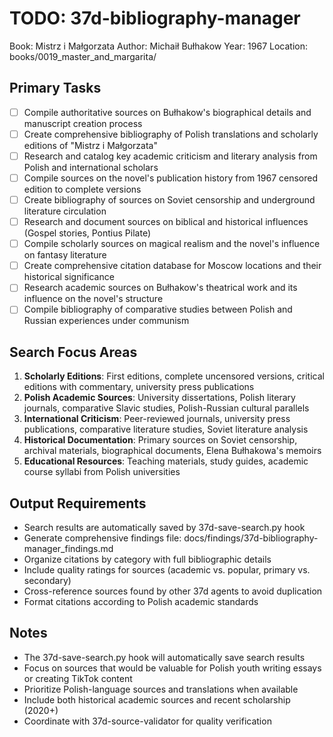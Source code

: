 # TODO: 37d-bibliography-manager
Book: Mistrz i Małgorzata
Author: Michaił Bułhakow
Year: 1967
Location: books/0019_master_and_margarita/

## Primary Tasks
- [ ] Compile authoritative sources on Bułhakow's biographical details and manuscript creation process
- [ ] Create comprehensive bibliography of Polish translations and scholarly editions of "Mistrz i Małgorzata"
- [ ] Research and catalog key academic criticism and literary analysis from Polish and international scholars
- [ ] Compile sources on the novel's publication history from 1967 censored edition to complete versions
- [ ] Create bibliography of sources on Soviet censorship and underground literature circulation
- [ ] Research and document sources on biblical and historical influences (Gospel stories, Pontius Pilate)
- [ ] Compile scholarly sources on magical realism and the novel's influence on fantasy literature
- [ ] Create comprehensive citation database for Moscow locations and their historical significance
- [ ] Research academic sources on Bułhakow's theatrical work and its influence on the novel's structure
- [ ] Compile bibliography of comparative studies between Polish and Russian experiences under communism

## Search Focus Areas
1. **Scholarly Editions**: First editions, complete uncensored versions, critical editions with commentary, university press publications
2. **Polish Academic Sources**: University dissertations, Polish literary journals, comparative Slavic studies, Polish-Russian cultural parallels
3. **International Criticism**: Peer-reviewed journals, university press publications, comparative literature studies, Soviet literature analysis
4. **Historical Documentation**: Primary sources on Soviet censorship, archival materials, biographical documents, Elena Bułhakowa's memoirs
5. **Educational Resources**: Teaching materials, study guides, academic course syllabi from Polish universities

## Output Requirements
- Search results are automatically saved by 37d-save-search.py hook
- Generate comprehensive findings file: docs/findings/37d-bibliography-manager_findings.md
- Organize citations by category with full bibliographic details
- Include quality ratings for sources (academic vs. popular, primary vs. secondary)
- Cross-reference sources found by other 37d agents to avoid duplication
- Format citations according to Polish academic standards

## Notes
- The 37d-save-search.py hook will automatically save search results
- Focus on sources that would be valuable for Polish youth writing essays or creating TikTok content
- Prioritize Polish-language sources and translations when available
- Include both historical academic sources and recent scholarship (2020+)
- Coordinate with 37d-source-validator for quality verification